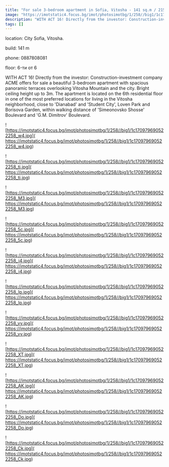 ```yaml
---
title: "For sale 3-bedroom apartment in Sofia, Vitosha - 141 sq.m / 215612 EUR :: imot.bg Ad"
image: "https://imotstatic4.focus.bg/imot/photosimotbg/1/258//big1/1c170979690522258_4B.jpg"
description: "WITH ACT 16! Directly from the investor: Construction-investment company ACME offers for sale a beautiful 3-bedroom apartment with spacious panoramic terraces overlooking Vitosha Mountain and the city. Bright ceiling height up to 3m. The apartment is located on the 6th residential floor in one of the most preferred locations for living in the Vitosha neighborhood, close to 'Dianabad' and 'Student City', Loven Park and Borisova Garden, within walking distance of 'Simeonovsko Shosse' Boulevard and 'G.M. Dimitrov' Boulevard."
tags: []
---
```


location: City Sofia, Vitosha.

build: 141 m

phone: 0887808081

floor: 6-ти от 6

WITH ACT 16! Directly from the investor: Construction-investment company ACME offers for sale a beautiful 3-bedroom apartment with spacious panoramic terraces overlooking Vitosha Mountain and the city. Bright ceiling height up to 3m. The apartment is located on the 6th residential floor in one of the most preferred locations for living in the Vitosha neighborhood, close to 'Dianabad' and 'Student City', Loven Park and Borisova Garden, within walking distance of 'Simeonovsko Shosse' Boulevard and 'G.M. Dimitrov' Boulevard.


![https://imotstatic4.focus.bg/imot/photosimotbg/1/258//big1/1c170979690522258_w4.jpg]( https://imotstatic4.focus.bg/imot/photosimotbg/1/258//big1/1c170979690522258_w4.jpg)


![https://imotstatic4.focus.bg/imot/photosimotbg/1/258//big1/1c170979690522258_ti.jpg]( https://imotstatic4.focus.bg/imot/photosimotbg/1/258//big1/1c170979690522258_ti.jpg)


![https://imotstatic4.focus.bg/imot/photosimotbg/1/258//big1/1c170979690522258_M3.jpg]( https://imotstatic4.focus.bg/imot/photosimotbg/1/258//big1/1c170979690522258_M3.jpg)


![https://imotstatic4.focus.bg/imot/photosimotbg/1/258//big1/1c170979690522258_5c.jpg]( https://imotstatic4.focus.bg/imot/photosimotbg/1/258//big1/1c170979690522258_5c.jpg)


![https://imotstatic4.focus.bg/imot/photosimotbg/1/258//big1/1c170979690522258_j4.jpg]( https://imotstatic4.focus.bg/imot/photosimotbg/1/258//big1/1c170979690522258_j4.jpg)


![https://imotstatic4.focus.bg/imot/photosimotbg/1/258//big1/1c170979690522258_Ip.jpg]( https://imotstatic4.focus.bg/imot/photosimotbg/1/258//big1/1c170979690522258_Ip.jpg)


![https://imotstatic4.focus.bg/imot/photosimotbg/1/258//big1/1c170979690522258_vv.jpg]( https://imotstatic4.focus.bg/imot/photosimotbg/1/258//big1/1c170979690522258_vv.jpg)


![https://imotstatic4.focus.bg/imot/photosimotbg/1/258//big1/1c170979690522258_XT.jpg]( https://imotstatic4.focus.bg/imot/photosimotbg/1/258//big1/1c170979690522258_XT.jpg)


![https://imotstatic4.focus.bg/imot/photosimotbg/1/258//big1/1c170979690522258_AK.jpg]( https://imotstatic4.focus.bg/imot/photosimotbg/1/258//big1/1c170979690522258_AK.jpg)


![https://imotstatic4.focus.bg/imot/photosimotbg/1/258//big1/1c170979690522258_Do.jpg]( https://imotstatic4.focus.bg/imot/photosimotbg/1/258//big1/1c170979690522258_Do.jpg)


![https://imotstatic4.focus.bg/imot/photosimotbg/1/258//big1/1c170979690522258_Ck.jpg]( https://imotstatic4.focus.bg/imot/photosimotbg/1/258//big1/1c170979690522258_Ck.jpg)


